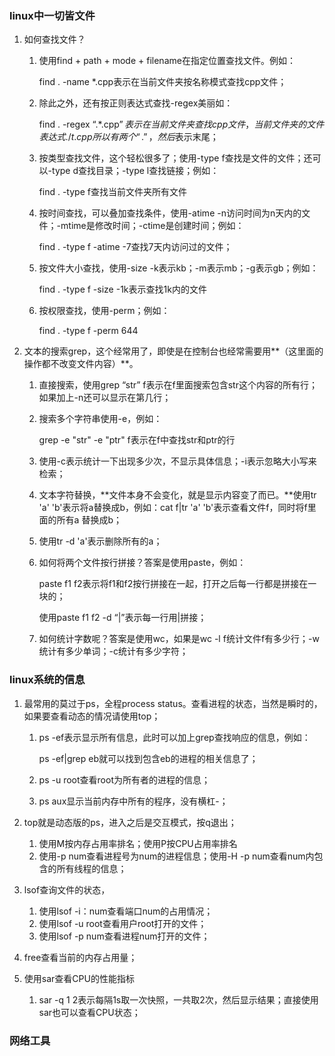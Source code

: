 ### linux中一切皆文件

1. 如何查找文件？

   1. 使用find + path + mode + filename在指定位置查找文件。例如：

      find . -name *.cpp表示在当前文件夹按名称模式查找cpp文件；

   2. 除此之外，还有按正则表达式查找-regex美丽如：

      find . -regex “.*.cpp$”表示在当前文件夹查找cpp文件，当前文件夹的文件表达式./t.cpp所以有两个“.”，然后$表示末尾；

   3. 按类型查找文件，这个轻松很多了；使用-type f查找是文件的文件；还可以-type d查找目录；-type l查找链接；例如：

      find . -type f查找当前文件夹所有文件

   4. 按时间查找，可以叠加查找条件，使用-atime -n访问时间为n天内的文件；-mtime是修改时间；-ctime是创建时间；例如：

      find . -type f -atime -7查找7天内访问过的文件；

   5. 按文件大小查找，使用-size -k表示kb；-m表示mb；-g表示gb；例如：

      find . -type f -size -1k表示查找1k内的文件

   6. 按权限查找，使用-perm；例如：

      find . -type f -perm 644

2. 文本的搜索grep，这个经常用了，即使是在控制台也经常需要用**（这里面的操作都不改变文件内容）**。

   1. 直接搜索，使用grep “str” f表示在f里面搜索包含str这个内容的所有行；如果加上-n还可以显示在第几行；

   2. 搜索多个字符串使用-e，例如：

      grep -e "str" -e "ptr" f表示在f中查找str和ptr的行

   3. 使用-c表示统计一下出现多少次，不显示具体信息；-i表示忽略大小写来检索；

   4. 文本字符替换，**文件本身不会变化，就是显示内容变了而已。**使用tr 'a' 'b'表示将a替换成b，例如：cat f|tr 'a' 'b'表示查看文件f，同时将f里面的所有a 替换成b；

   5. 使用tr -d 'a'表示删除所有的a；

   6. 如何将两个文件按行拼接？答案是使用paste，例如：

      paste f1 f2表示将f1和f2按行拼接在一起，打开之后每一行都是拼接在一块的；

      使用paste f1 f2 -d “|”表示每一行用|拼接；

   7. 如何统计字数呢？答案是使用wc，如果是wc -l f统计文件f有多少行；-w统计有多少单词；-c统计有多少字符；

   

### linux系统的信息

1. 最常用的莫过于ps，全程process status。查看进程的状态，当然是瞬时的，如果要查看动态的情况请使用top；

   1. ps -ef表示显示所有信息，此时可以加上grep查找响应的信息，例如：

      ps -ef|grep eb就可以找到包含eb的进程的相关信息了；

   2. ps -u root查看root为所有者的进程的信息；

   3. ps aux显示当前内存中所有的程序，没有横杠-；

2. top就是动态版的ps，进入之后是交互模式，按q退出；

   1. 使用M按内存占用率排名；使用P按CPU占用率排名
   2. 使用-p num查看进程号为num的进程信息；使用-H -p num查看num内包含的所有线程的信息；

3. lsof查询文件的状态，

   1. 使用lsof -i：num查看端口num的占用情况；
   2. 使用lsof -u root查看用户root打开的文件；
   3. 使用lsof -p num查看进程num打开的文件；

4. free查看当前的内存占用量；

5. 使用sar查看CPU的性能指标

   1. sar -q 1 2表示每隔1s取一次快照，一共取2次，然后显示结果；直接使用sar也可以查看CPU状态；



### 网络工具

